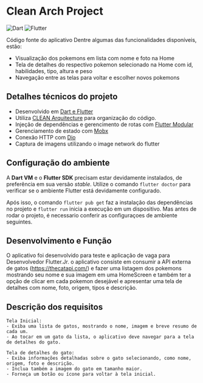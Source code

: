
# Clean Arch Project

![Dart](https://img.shields.io/badge/dart-%230175C2.svg?style=for-the-badge&logo=dart&logoColor=white)
![Flutter](https://img.shields.io/badge/Flutter-%2302569B.svg?style=for-the-badge&logo=Flutter&logoColor=white)

Código fonte do aplicativo Dentre algumas das funcionalidades disponíveis, estão:
- Visualização dos pokemons em lista com nome e foto na Home
- Tela de detalhes do respectivo pokemon selecionado na Home com id, habilidades, tipo, altura e peso
- Navegação entre as telas para voltar e escolher novos pokemons

## Detalhes técnicos do projeto
- Desenvolvido em [Dart e Flutter](https://flutter.dev/)
- Utiliza [CLEAN Arquitecture](docs/adr/0001-clean-architecture.md) para organização do código.
- Injeção de dependências e gerencimento de rotas com [Flutter Modular](https://pub.dev/packages/flutter_modular)
- Gerenciamento de estado com [Mobx](https://pub.dev/packages/mobx)
- Conexão HTTP com [Dio](https://pub.dev/packages/dio)
- Captura de imagens utilizando o image network do flutter

## Configuração do ambiente
A **Dart VM** e o **Flutter SDK** precisam estar devidamente instalados, de preferência em sua versão *stable*. Utilize o comando `flutter doctor` para verificar se o ambiente Flutter está devidamente configurado.

Após isso, o comando `flutter pub get` faz a instalação das dependências no projeto e `flutter run` inicia a execução em um dispositivo. Mas antes de rodar o projeto, é necessario conferir as configuraçoes de ambiente seguintes.

## Desenvolvimento e Função
O aplicativo foi desenvolvido para teste e aplicação de vaga para Desenvolvedor Flutter.Jr. o aplicativo consiste em consumir a API externa de gatos (https://thecatapi.com/) e fazer uma listagem dos pokemons mostrando seu nome e sua imagem em uma HomeScreen e também ter a opção de clicar em cada pokemon desejável e apresentar uma tela de detalhes com nome, foto, origem, tipos e descrição.

## Descrição dos requisitos
    Tela Inicial: 
    - Exiba uma lista de gatos, mostrando o nome, imagem e breve resumo de cada um.
    - Ao tocar em um gato da lista, o aplicativo deve navegar para a tela de detalhes do gato.

    Tela de detalhes do gato:
    - Exiba informações detalhadas sobre o gato selecionando, como nome, origem, foto e descrição.
    - Inclua também a imagem do gato em tamanho maior.
    - Forneça um botão ou ícone para voltar à tela inicial.
